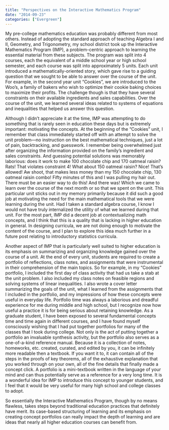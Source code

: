 ```yaml
---
title: "Perspectives on the Interactive Mathematics Program"
date: "2014-09-23"
categories: ["Evergreen"]
---
```


My pre-college mathematics education was probably different from most others. Instead of adopting the standard approach of teaching Algebra I and II, Geometry, and Trigonometry, my school district took up the Interactive Mathematics Program (IMP), a problem-centric approach to learning the essential material from these subjects. The program was split into 4 courses, each the equivalent of a middle school year or high school semester, and each course was split into approximately 5 units. Each unit introduced a mathematically-oriented story, which gave rise to a guiding question that we sought to be able to answer over the course of the unit. For example, in the second year unit “Cookies”, we are introduced to the Woo’s, a family of bakers who wish to optimize their cookie baking choices to maximize their profits. The challenge though is that they have several constraints on their available ingredients and sales capabilities. Over the course of the unit, we learned several ideas related to systems of equations and inequalities that helped us answer this question.

Although I didn’t appreciate it at the time, IMP was attempting to do something that is rarely seen in education these days but is extremely important: motivating the concepts. At the beginning of the “Cookies” unit, I remember that class immediately started off with an attempt to solve the unit problem—no instruction on the best mathematical techniques, just a lot of pain, backtracking, and guesswork. I remember being overwhelmed just after organizing the information provided on the family’s ingredient and sales constraints. And guessing potential solutions was memorably laborious: does it work to make 100 chocolate chip and 170 oatmeal raisin? Rats! That violates constraint 4! What about 150 oatmeal raisin? Nice! That’s allowed! Aw shoot, that makes less money than my 150 chocolate chip, 130 oatmeal raisin combo! Fifty minutes of this and I was pulling my hair out. There must be an easier way to do this! And there was! Which we came to learn over the course of the next month or so that we spent on the unit. This particular unit sticks out in my memory primarily because it did such a good job at motivating the need for the main mathematical tools that we were learning during the unit. Had I taken a standard algebra course, I know I would not have truly internalized the utility of what we learned during that unit. For the most part, IMP did a decent job at contextualizing math concepts, and I think that this is a quality that is lacking in higher education in general. In designing curricula, we are not doing enough to motivate the content of the course, and I plan to explore this idea much further in a future post relating to introductory statistics curricula.

Another aspect of IMP that is particularly well suited to higher education is its emphasis on summarizing and organizing knowledge gained over the course of a unit. At the end of every unit, students are required to create a portfolio of reflections, class notes, and assignments that were instrumental in their comprehension of the main topics. So for example, in my “Cookies” portfolio, I included the first day of class activity that had us take a stab at the unit problem. I also included my class notes on feasible regions and solving systems of linear inequalities. I also wrote a cover letter summarizing the goals of the unit, what I learned from the assignments that I included in the portfolio, and my impressions of how these concepts were useful in everyday life. Portfolio time was always a laborious and dreadful experience for me during middle and high school, but I recognize now how useful a practice it is for being serious about retaining knowledge. As a graduate student, I have been exposed to several fundamental concepts time and time again in different courses, and I have found myself consciously wishing that I had put together portfolios for many of the classes that I took during college. Not only is the act of putting together a portfolio an invaluable synthesis activity, but the portfolio also serves as a one-of-a-kind reference manual. Because it is a collection of notes, homeworks, etc. created, curated, and edited by you, it can be infinitely more readable then a textbook. If you want it to, it can contain all of the steps in the proofs of key theorems, all of the exhaustive explanation that you worked through on your own, all of the fine details that finally made a concept click. A portfolio is a mini-textbook written in the language of your mind and can thus potentially serve as a reference for a very long time. It is a wonderful idea for IMP to introduce this concept to younger students, and I feel that it would be very useful for many high school and college classes to adopt.

So essentially the Interactive Mathematics Program, though by no means flawless, takes steps beyond traditional education practices that definitely have merit. Its case-based structuring of learning and its emphasis on creating concept portfolios can really impact the depth of learning and are ideas that nearly all higher education courses can benefit from.
